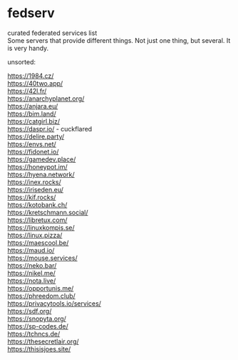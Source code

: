 # fedserv  
curated federated services list  
Some servers that provide different things. Not just one thing, but several. It is very handy.
  
unsorted:  
  
https://1984.cz/  
https://40two.app/  
https://42l.fr/  
https://anarchyplanet.org/  
https://anjara.eu/  
https://bim.land/  
https://catgirl.biz/  
https://daspr.io/ - cuckflared  
https://delire.party/  
https://envs.net/  
https://fidonet.io/  
https://gamedev.place/  
https://honeypot.im/  
https://hyena.network/  
https://inex.rocks/  
https://iriseden.eu/  
https://kif.rocks/  
https://kotobank.ch/  
https://kretschmann.social/  
https://libretux.com/  
https://linuxkompis.se/  
https://linux.pizza/  
https://maescool.be/  
https://maud.io/  
https://mouse.services/  
https://neko.bar/  
https://nikel.me/  
https://nota.live/  
https://opportunis.me/  
https://phreedom.club/  
https://privacytools.io/services/  
https://sdf.org/  
https://snopyta.org/  
https://sp-codes.de/  
https://tchncs.de/  
https://thesecretlair.org/  
https://thisisjoes.site/  
